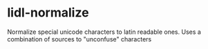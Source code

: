 # lidl-normalize
Normalize special unicode characters to latin readable ones. Uses a combination of sources to "unconfuse" characters

